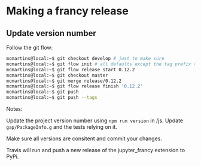 # Making a francy release

## Update version number

Follow the git flow:

```bash
mcmartins@local:~$ git checkout develop # just to make sure
mcmartins@local:~$ git flow init # all defaults except the tag prefix that should be 'v'
mcmartins@local:~$ git flow release start 0.12.2
mcmartins@local:~$ git checkout master
mcmartins@local:~$ git merge release/0.12.2
mcmartins@local:~$ git flow release finish '0.12.2'
mcmartins@local:~$ git push
mcmartins@local:~$ git push --tags
```

Notes:

Update the project version number using `npm run version` in /js. 
Update `gap/PackageInfo.g` and the tests relying on it.

Make sure all versions are consitent and commit your changes.

Travis will run and push a new release of the jupyter_francy extension to PyPi.
